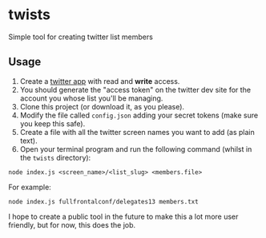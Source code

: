 # twists

Simple tool for creating twitter list members

## Usage

1. Create a [twitter app](https://dev.twitter.com/apps) with read and **write** access.
2. You should generate the "access token" on the twitter dev site for the account you whose list you'll be managing.
3. Clone this project (or download it, as you please).
4. Modify the file called `config.json` adding your secret tokens (make sure you keep this safe).
5. Create a file with all the twitter screen names you want to add (as plain text).
6. Open your terminal program and run the following command (whilst in the `twists` directory):

```
node index.js <screen_name>/<list_slug> <members.file>
```

For example:

```
node index.js fullfrontalconf/delegates13 members.txt
```

I hope to create a public tool in the future to make this a lot more user friendly, but for now, this does the job.